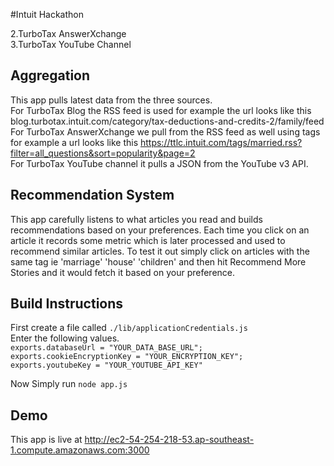 #Intuit Hackathon 

2.TurboTax AnswerXchange  
3.TurboTax YouTube Channel  

## Aggregation
This app pulls latest data from the three sources.  
For TurboTax Blog the RSS feed is used for example the url looks like this blog.turbotax.intuit.com/category/tax-deductions-and-credits-2/family/feed  
For TurboTax AnswerXchange we pull from the RSS feed as well using tags for example a url looks like this https://ttlc.intuit.com/tags/married.rss?filter=all_questions&sort=popularity&page=2  
For TurboTax YouTube channel it pulls a JSON from the YouTube v3 API.  

## Recommendation System
This app carefully listens to what articles you read and builds recommendations based on your preferences. 
Each time you click on an article it records some metric which is later processed and used to recommend similar articles. To test it out simply click on articles with the same tag ie 'marriage' 'house' 'children' and then hit Recommend More Stories and it would fetch it based on your preference.

## Build Instructions
First create a file called `./lib/applicationCredentials.js`  
Enter the following values.  
`exports.databaseUrl = "YOUR_DATA_BASE_URL";  
exports.cookieEncryptionKey = "YOUR_ENCRYPTION_KEY";  
exports.youtubeKey = "YOUR_YOUTUBE_API_KEY"`

Now Simply run `node app.js`

## Demo 
This app is live at http://ec2-54-254-218-53.ap-southeast-1.compute.amazonaws.com:3000
